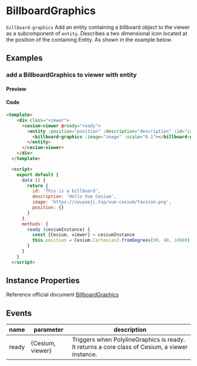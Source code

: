 # BillboardGraphics

`billboard-graphics` Add an entity containing a billboard object to the viewer as a subcomponent of `entity`. Describes a two dimensional icon located at the position of the containing Entity. As shown in the example below.

## Examples

### add a BillboardGraphics to viewer with entity

#### Preview

<doc-preview>
  <template>
    <div class="viewer">
      <cesium-viewer @ready="ready">
        <entity :position="position" :description="description" :id="id" :billboard.sync="billboard">
          <billboard-graphics :image="image" :scale="0.1"></billboard-graphics>
        </entity>
      </cesium-viewer>
    </div>
  </template>

  <script>
    export default {
      data () {
        return {
          id: 'This is a billboard',
          description: 'Hello Vue Cesium',
          image: 'https://zouyaoji.top/vue-cesium/favicon.png',
          position: {},
          billboard: {}
        }
      },
      methods: {
        ready (cesiumInstance) {
          const {Cesium, viewer} = cesiumInstance
          this.position = Cesium.Cartesian3.fromDegrees(90, 40, 10000)
        }
      }
    }
  </script>
</doc-preview>

#### Code

```html
<template>
    <div class="viewer">
      <cesium-viewer @ready="ready">
        <entity :position="position" :description="description" :id="id" :billboard.sync="billboard">
          <billboard-graphics :image="image" :scale="0.1"></billboard-graphics>
        </entity>
      </cesium-viewer>
    </div>
  </template>

  <script>
    export default {
      data () {
        return {
          id: 'This is a billboard',
          description: 'Hello Vue Cesium',
          image: 'https://zouyaoji.top/vue-cesium/favicon.png',
          position: {}
        }
      },
      methods: {
        ready (cesiumInstance) {
          const {Cesium, viewer} = cesiumInstance
          this.position = Cesium.Cartesian3.fromDegrees(90, 40, 10000)
        }
      }
    }
  </script>
```

## Instance Properties

Reference official document [BillboardGraphics](https://cesiumjs.org/Cesium/Build/Documentation/BillboardGraphics.html)
<!-- |属性名|类型|默认值|描述|
|------|-----|-----|----|
|positions|Property||`optional` 指定表示线条的Cartesian3位置数组。|
|followSurface|Property|true|`optional` 指定线段是弧线还是直线连接。|
|clampToGround|Property|false|`optional` 指定线是否贴地。|
|width|Property|1.0|`optional` 指定线的宽度（像素）。|
|show|Property|true|`optional` 指定线是否可显示。|
|material|MaterialProperty|Color.WHITE|`optional` 指定用于绘制线的材质。|
|depthFailMaterial|MaterialProperty||`optional` 指定用于绘制低于地形的线的材质。|
|granularity|Property|Cesium.Math.RADIANS_PER_DEGREE|`optional`指定每个纬度和经度之间的角距离，当followSurface为true时有效。|
|shadows|Property|ShadowMode.DISABLED|`optional` 指定这些是否投射或接收来自每个光源的阴影。|
|distanceDisplayCondition|Property||`optional` 指定相机到线的距离。|
|zIndex|Property|0|`optional` 指定用于排序地面几何的zIndex。 仅当`clampToGround`为真且支持地形上的折线时才有效。|
--- -->

## Events

|name|parameter|description|
|------|----|----|
|ready|{Cesium, viewer}|Triggers when PolylineGraphics is ready. It returns a core class of Cesium, a viewer instance.|
